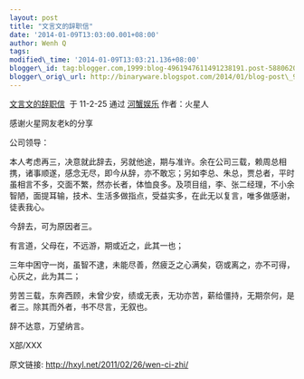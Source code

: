 ```yaml
--- 
layout: post 
title: "文言文的辞职信" 
date: '2014-01-09T13:03:00.001+08:00' 
author: Wenh Q
tags:
modified\_time: '2014-01-09T13:03:21.136+08:00' 
blogger\_id: tag:blogger.com,1999:blog-4961947611491238191.post-5880620276391565471
blogger\_orig\_url: http://binaryware.blogspot.com/2014/01/blog-post\_9199.html
---
```

[文言文的辞职信](http://hxyl.net/2011/02/26/wen-ci-zhi/)  于 11-2-25
通过 [河蟹娱乐](http://hxyl.net/) 作者：火星人



感谢火星网友老k的分享



<div>

公司领导：



本人考虑再三，决意就此辞去，另就他途，期与准许。余在公司三载，赖周总相携，诸事顺遂，感念无尽，即今从辞，亦不敢忘；另如李总、朱总，贾总者，平时虽相言不多，交面不繁，然亦长者，体恤良多。及项目组，李、张二经理，不小余智陋，面提耳输，技术、生活多做指点，受益实多，在此无以复言，唯多做感谢，徒表我心。



今辞去，可为原因者三。



有言道，父母在，不远游，期或近之，此其一也；



三年中困守一岗，虽智不逮，未能尽善，然疲乏之心满矣，窃或离之，亦不可得，心灰之，此为其二；



劳苦三载，东奔西顾，未曾少安，绩或无表，无功亦苦，薪给僵持，无期奈何，是者三。除其而外者，书不尽言，无叙也。



辞不达意，万望纳言。



X部/XXX



原文链接: <http://hxyl.net/2011/02/26/wen-ci-zhi/>

</div>
